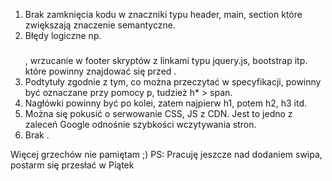 1. Brak zamknięcia kodu w znaczniki typu header, main, section które zwiększają znaczenie semantyczne.
2. Błędy logiczne np. <h3></h4>, wrzucanie w footer skryptów z linkami typu jquery.js, bootstrap itp. które powinny znajdować się przed </body>.
3. Podtytuły zgodnie z tym, co można przeczytać w specyfikacji, powinny być oznaczane przy pomocy p, tudzież h* > span.
4. Nagłówki powinny być po kolei, zatem najpierw h1, potem h2, h3 itd.
5. Można się pokusić o serwowanie CSS, JS z CDN. Jest to jedno z zaleceń Google odnośnie szybkości wczytywania stron.
6. Brak <!DOCTYPE html>.

Więcej grzechów nie pamiętam ;)
PS: Pracuję jeszcze nad dodaniem swipa, postarm się przesłać w Piątek
